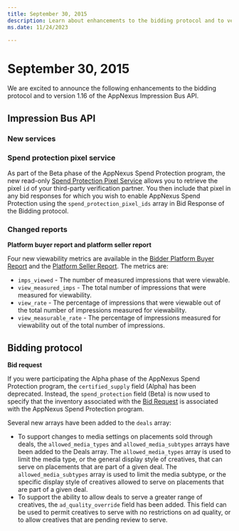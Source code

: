```yaml
---
title: September 30, 2015 
description: Learn about enhancements to the bidding protocol and to version 1.16 of the AppNexus Impression Bus API. 
ms.date: 11/24/2023

---
```



# September 30, 2015 

We are excited to announce the following enhancements to the bidding protocol and to version 1.16 of the AppNexus Impression Bus API.

## Impression Bus API

### New services

### Spend protection pixel service

As part of the Beta phase of the AppNexus Spend Protection program, the new read-only [Spend Protection Pixel Service](#spend-protection-pixel-service) allows you to retrieve the pixel `id` of your third-party verification partner. You then include that pixel in any bid responses for which you wish to enable AppNexus Spend Protection using the `spend_protection_pixel_ids` array in Bid Response of the Bidding protocol.

### Changed reports

**Platform buyer report and platform seller report**

Four new viewability metrics are available in the [Bidder Platform Buyer Report](bidder-platform-buyer-report.md) and the [Platform Seller Report](platform-seller-report.md). The metrics are:

- `imps_viewed` - The number of measured impressions that were viewable.
- `view_measured_imps` - The total number of impressions that were measured for viewability.
- `view_rate` - The percentage of impressions that were viewable out of the total number of impressions measured for viewability.
- `view_measurable_rate` - The percentage of impressions measured for viewability out of the total number of impressions.

## Bidding protocol

**Bid request**

If you were participating the Alpha phase of the AppNexus Spend Protection program, the `certified_supply` field (Alpha) has been deprecated. Instead, the `spend_protection` field (Beta) is now used to specify that the inventory associated with the [Bid Request](bid-request.md) is associated with the AppNexus Spend Protection program.

Several new arrays have been added to the `deals` array:

- To support changes to media settings on placements sold through deals, the `allowed_media_types` and `allowed_media_subtypes` arrays have been added to the Deals array. The `allowed_media_types` array is used to limit the media type, or the general display style of creatives, that can serve on placements that are part of a given deal. The `allowed_media_subtypes` array is used to limit the media subtype, or the specific display style of creatives allowed to serve on placements that are part of a given deal.
- To support the ability to allow deals to serve a greater range of creatives, the `ad_quality_override` field has been added. This field can be used to permit creatives to serve with no restrictions on ad quality, or to allow creatives that are pending review to serve.
